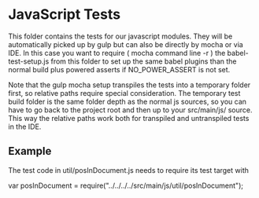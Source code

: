 JavaScript Tests
================

This folder contains the tests for our javascript modules. They will be automatically picked up by gulp but can also be 
directly by mocha or via IDE. In this case you want to require ( mocha command line -r ) the babel-test-setup.js from 
this folder to set up the same babel plugins than the normal build plus powered asserts if NO_POWER_ASSERT is not set.
  
Note that the gulp mocha setup transpiles the tests into a temporary folder first, so relative paths require special 
consideration. The temporary test build folder is the same folder depth as the normal js sources, so you can have to go 
back to the project root and then up to your src/main/js/ source. This way the relative paths work both for transpiled
and untranspiled tests in the IDE.


Example
-------

The test code in util/posInDocument.js needs to require its test target with

var posInDocument = require("../../../../src/main/js/util/posInDocument");


